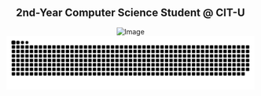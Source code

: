<h2 align = "center"><b> 2nd-Year Computer Science Student @ CIT-U </b></h2>

<p align="center">
  
  <img src="https://github.com/user-attachments/assets/d5231214-7b0d-4166-b0ef-f10afd2bf905" alt="Image" width="800">

  <picture>
    <source media="(prefers-color-scheme: dark)" srcset="https://raw.githubusercontent.com/aaronjacalan/aaronjacalan/output/github-snake-dark.svg" />
    <source media="(prefers-color-scheme: light)" srcset="https://raw.githubusercontent.com/aaronjacalan/aaronjacalan/output/github-snake.svg" />
    <img alt="github-snake" src="https://raw.githubusercontent.com/aaronjacalan/aaronjacalan/output/github-snake.svg" />
  </picture>
  
</p>
